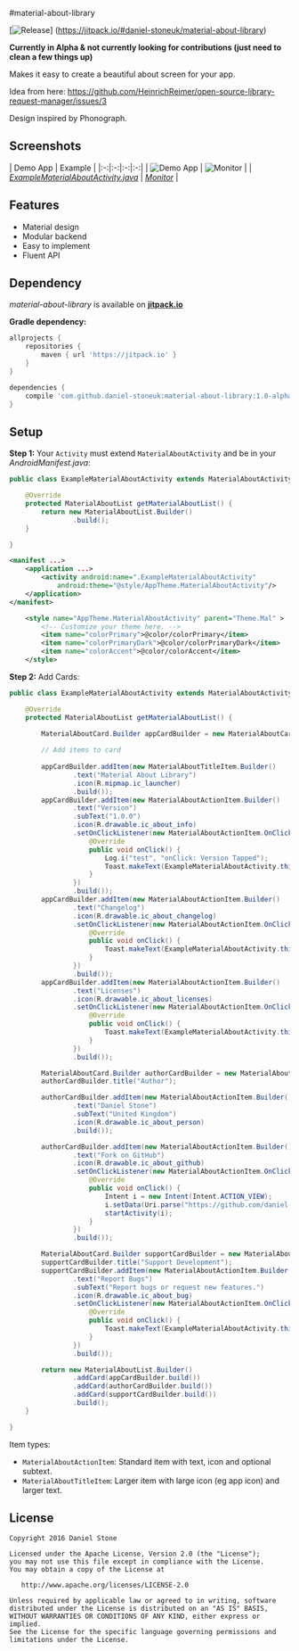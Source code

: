 #material-about-library

[![Release](https://jitpack.io/v/daniel-stoneuk/material-about-library.svg)]
(https://jitpack.io/#daniel-stoneuk/material-about-library)

**Currently in Alpha & not currently looking for contributions (just need to clean a few things up)**

Makes it easy to create a beautiful about screen for your app.

Idea from here: https://github.com/HeinrichReimer/open-source-library-request-manager/issues/3

Design inspired by Phonograph.

Screenshots
--------

| Demo App | Example |
|:-:|:-:|:-:|:-:|
| ![Demo App][2] | ![Monitor][4] |
| [_ExampleMaterialAboutActivity.java_][3] | [_Monitor_][5] | 

Features
--------

* Material design
* Modular backend
* Easy to implement
* Fluent API

Dependency
----------

*material-about-library* is available on [**jitpack.io**][1]

**Gradle dependency:**
```gradle
allprojects {
    repositories {
        maven { url 'https://jitpack.io' }
    }
}
```
```gradle
dependencies {
    compile 'com.github.daniel-stoneuk:material-about-library:1.0-alpha'
}
```

Setup
-----

**Step 1:** Your `Activity` must extend `MaterialAboutActivity` and be in your *AndroidManifest.java*:
```java
public class ExampleMaterialAboutActivity extends MaterialAboutActivity {

    @Override
    protected MaterialAboutList getMaterialAboutList() {
        return new MaterialAboutList.Builder()
                .build();
    }

}
```

```xml
<manifest ...>
    <application ...>
        <activity android:name=".ExampleMaterialAboutActivity"
            android:theme="@style/AppTheme.MaterialAboutActivity"/>
    </application>
</manifest>
```

```xml
    <style name="AppTheme.MaterialAboutActivity" parent="Theme.Mal" >
        <!-- Customize your theme here. -->
        <item name="colorPrimary">@color/colorPrimary</item>
        <item name="colorPrimaryDark">@color/colorPrimaryDark</item>
        <item name="colorAccent">@color/colorAccent</item>
    </style>
```

**Step 2:** Add Cards:
```java
public class ExampleMaterialAboutActivity extends MaterialAboutActivity {

    @Override
    protected MaterialAboutList getMaterialAboutList() {

        MaterialAboutCard.Builder appCardBuilder = new MaterialAboutCard.Builder();
        
        // Add items to card
        
        appCardBuilder.addItem(new MaterialAboutTitleItem.Builder()
                .text("Material About Library")
                .icon(R.mipmap.ic_launcher)
                .build());
        appCardBuilder.addItem(new MaterialAboutActionItem.Builder()
                .text("Version")
                .subText("1.0.0")
                .icon(R.drawable.ic_about_info)
                .setOnClickListener(new MaterialAboutActionItem.OnClickListener() {
                    @Override
                    public void onClick() {
                        Log.i("test", "onClick: Version Tapped");
                        Toast.makeText(ExampleMaterialAboutActivity.this, "Version Tapped", Toast.LENGTH_SHORT).show();
                    }
                })
                .build());
        appCardBuilder.addItem(new MaterialAboutActionItem.Builder()
                .text("Changelog")
                .icon(R.drawable.ic_about_changelog)
                .setOnClickListener(new MaterialAboutActionItem.OnClickListener() {
                    @Override
                    public void onClick() {
                        Toast.makeText(ExampleMaterialAboutActivity.this, "Changelog Tapped", Toast.LENGTH_SHORT).show();
                    }
                })
                .build());
        appCardBuilder.addItem(new MaterialAboutActionItem.Builder()
                .text("Licenses")
                .icon(R.drawable.ic_about_licenses)
                .setOnClickListener(new MaterialAboutActionItem.OnClickListener() {
                    @Override
                    public void onClick() {
                        Toast.makeText(ExampleMaterialAboutActivity.this, "Licenses Tapped", Toast.LENGTH_SHORT).show();
                    }
                })
                .build());

        MaterialAboutCard.Builder authorCardBuilder = new MaterialAboutCard.Builder();
        authorCardBuilder.title("Author");

        authorCardBuilder.addItem(new MaterialAboutActionItem.Builder()
                .text("Daniel Stone")
                .subText("United Kingdom")
                .icon(R.drawable.ic_about_person)
                .build());

        authorCardBuilder.addItem(new MaterialAboutActionItem.Builder()
                .text("Fork on GitHub")
                .icon(R.drawable.ic_about_github)
                .setOnClickListener(new MaterialAboutActionItem.OnClickListener() {
                    @Override
                    public void onClick() {
                        Intent i = new Intent(Intent.ACTION_VIEW);
                        i.setData(Uri.parse("https://github.com/daniel-stoneuk"));
                        startActivity(i);
                    }
                })
                .build());

        MaterialAboutCard.Builder supportCardBuilder = new MaterialAboutCard.Builder();
        supportCardBuilder.title("Support Development");
        supportCardBuilder.addItem(new MaterialAboutActionItem.Builder()
                .text("Report Bugs")
                .subText("Report bugs or request new features.")
                .icon(R.drawable.ic_about_bug)
                .setOnClickListener(new MaterialAboutActionItem.OnClickListener() {
                    @Override
                    public void onClick() {
                        Toast.makeText(ExampleMaterialAboutActivity.this, "Bug report tapped", Toast.LENGTH_SHORT).show();
                    }
                })
                .build());

        return new MaterialAboutList.Builder()
                .addCard(appCardBuilder.build())
                .addCard(authorCardBuilder.build())
                .addCard(supportCardBuilder.build())
                .build();
    }

}
```
Item types:

- `MaterialAboutActionItem`: Standard item with text, icon and optional subtext.
- `MaterialAboutTitleItem`: Larger item with large icon (eg app icon) and larger text.

License
-------

    Copyright 2016 Daniel Stone

    Licensed under the Apache License, Version 2.0 (the "License");
    you may not use this file except in compliance with the License.
    You may obtain a copy of the License at

       http://www.apache.org/licenses/LICENSE-2.0

    Unless required by applicable law or agreed to in writing, software
    distributed under the License is distributed on an "AS IS" BASIS,
    WITHOUT WARRANTIES OR CONDITIONS OF ANY KIND, either express or implied.
    See the License for the specific language governing permissions and
    limitations under the License.

[1]: https://jitpack.io
[2]: http://i.imgur.com/d90lWh5.png
[3]: https://github.com/daniel-stoneuk/material-about-library/blob/master/app/src/main/java/com/danielstone/materialaboutlibrarydemo/ExampleMaterialAboutActivity.java
[4]: http://i.imgur.com/1k4rcN7.png
[5]: https://play.google.com/store/apps/details?id=com.danielstone.energyhive
